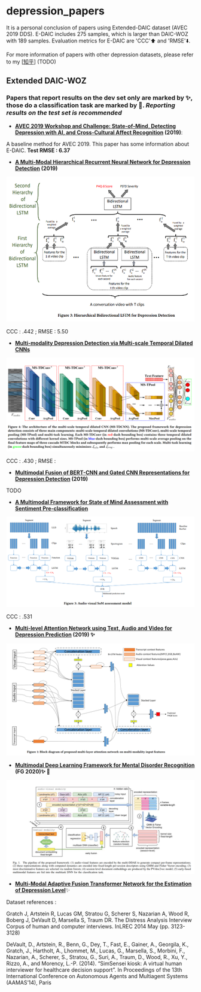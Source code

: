 # depression_papers
It is a personal conclusion of papers using Extended-DAIC dataset (AVEC 2019 DDS). E-DAIC includes 275 samples, which is larger than DAIC-WOZ with 189 samples. Evaluation metrics for E-DAIC are 'CCC':arrow_up: and 'RMSE':arrow_down:. 

For more information of papers with other depression datasets, please refer to my [[知乎]()] (TODO)

## Extended DAIC-WOZ


### Papers that report results on the dev set only are marked by :sparkles:, those do a classification task are marked by :rocket:. *Reporting results on the test set is recommended*

* **[AVEC 2019 Workshop and Challenge: State-of-Mind, Detecting Depression with AI, and Cross-Cultural Affect Recognition](https://dl.acm.org/doi/abs/10.1145/3347320.3357688) (2019)**: 

A baseline method for AVEC 2019. This paper has some information about E-DAIC. **Test RMSE : 6.37**

* **[A Multi-Modal Hierarchical Recurrent Neural Network for Depression Detection](https://dl.acm.org/doi/abs/10.1145/3347320.3357696) (2019)**

![image](pic/hrnn.png)

CCC : .442 ; RMSE : 5.50

* **[Multi-modality Depression Detection via Multi-scale Temporal Dilated CNNs](https://dl.acm.org/doi/abs/10.1145/3347320.3357695)**

![image](pic/tdcnn.png)

CCC : .430 ; RMSE : 

* **[Multimodal Fusion of BERT-CNN and Gated CNN Representations for Depression Detection](https://dl.acm.org/doi/abs/10.1145/3347320.3357694) (2019)**

TODO


* **[A Multimodal Framework for State of Mind Assessment with Sentiment Pre-classification](https://dl.acm.org/doi/abs/10.1145/3347320.3357689)**

![image](pic/som.png)

CCC : .531

* **[Multi-level Attention Network using Text, Audio and Video for Depression Prediction](https://dl.acm.org/doi/abs/10.1145/3347320.3357697) (2019) :sparkles:**

![image](pic/multi_level.png)


* **[Multimodal Deep Learning Framework for Mental Disorder Recognition](https://ieeexplore.ieee.org/abstract/document/9320154) (FG 2020):sparkles: :rocket:**

![image](pic/mdlf.png)


* **[Multi-Modal Adaptive Fusion Transformer Network for the Estimation of Depression Level](https://www.mdpi.com/1424-8220/21/14/4764/htm#)**:sparkles:

Dataset references : 

Gratch J, Artstein R, Lucas GM, Stratou G, Scherer S, Nazarian A, Wood R, Boberg J, DeVault D, Marsella S, Traum DR. The Distress Analysis Interview Corpus of human and computer interviews. InLREC 2014 May (pp. ‪3123-3128‬)

DeVault, D., Artstein, R., Benn, G., Dey, T., Fast, E., Gainer, A., Georgila, K., Gratch, J., Hartholt, A., Lhommet, M., Lucas, G., Marsella, S., Morbini, F., Nazarian, A., Scherer, S., Stratou, G., Suri, A., Traum, D., Wood, R., Xu, Y., Rizzo, A., and Morency, L.-P. (2014). “SimSensei kiosk: A virtual human interviewer for healthcare decision support”. In Proceedings of the 13th International Conference on Autonomous Agents and Multiagent Systems (AAMAS’14), Paris

